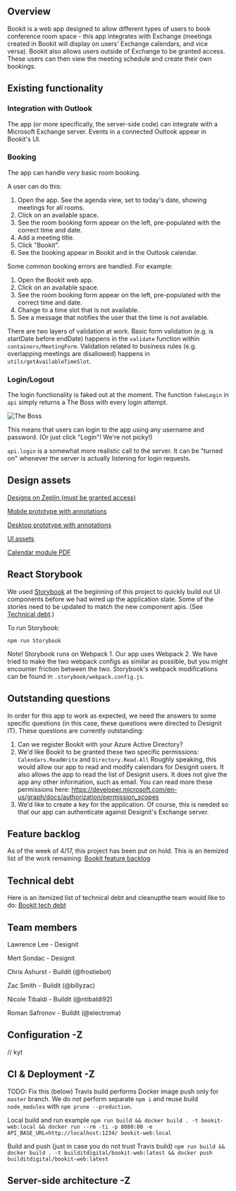 
## Overview
Bookit is a web app designed to allow different types of users to book conference room space - this app
integrates with Exchange (meetings created in Bookit will display on users' Exchange calendars, and vice versa).
Bookit also allows users outside of Exchange to be granted access. These users can then view the meeting schedule
and create their own bookings.

## Existing functionality

### Integration with Outlook
The app (or more specifically, the server-side code) can integrate with a Microsoft Exchange server. Events in a connected Outlook appear in Bookit's UI.

### Booking
The app can handle _very_ basic room booking.

A user can do this:
1) Open the app. See the agenda view, set to today's date, showing meetings for all rooms.
2) Click on an available space.
3) See the room booking form appear on the left, pre-populated with the correct time and date.
4) Add a meeting title.
5) Click "Bookit".
6) See the booking appear in Bookit and in the Outlook calendar.

Some common booking errors are handled. For example:
1) Open the Bookit web app.
2) Click on an available space.
3) See the room booking form appear on the left, pre-populated with the correct time and date.
4) Change to a time slot that is not available.
5) See a message that notifies the user that the time is not available.

There are two layers of validation at work. Basic form validation (e.g. is startDate before endDate) happens in the `validate` function within `containers/MeetingForm`. Validation related to business rules (e.g. overlapping meetings are disallowed) happens in `utils/getAvailableTimeSlot`.

### Login/Logout
The login functionality is faked out at the moment. The function `fakeLogin` in `api` simply returns a The Boss with every login attempt.

![The Boss](https://24.media.tumblr.com/tumblr_m3jp5eT0bs1r0ckzpo3_250.gif)

This means that users can login to the app using any username and password. (Or just click "Login"! We're not picky!)

`api.login` is a somewhat more realistic call to the server. It can be "turned on" whenever the server is actually listening for login requests.


## Design assets
[Designs on Zeplin (must be granted access)](https://app.zeplin.io/project/58d4072283526a2ba8174a28)

[Mobile prototype with annotations](https://invis.io/R4B44OSUC)

[Desktop prototype with annotations](https://invis.io/G7B44PKKY)

[UI assets](https://www.dropbox.com/sh/xqfl0pses67us7s/AABqy11BWMXyKA9EYmwhQei3a?dl=0)

[Calendar module PDF](/docs/CalendarModule.pdf)

## React Storybook
We used [Storybook](https://storybooks.js.org/) at the beginning of this project to quickly build out UI components before we had wired up the application state. Some of the stories need to be updated to match the new component apis. (See [Technical debt](##technical-debt).)

To run Storybook:

```
npm run Storybook
```

Note! Storybook runs on Webpack 1. Our app uses Webpack 2. We have tried to make the two webpack configs as similar as possible, but you might encounter friction between the two. Storybook's webpack modifications can be found in `.storybook/webpack.config.js`.

## Outstanding questions
In order for this app to work as expected, we need the answers to some specific questions (in this case, these questions were directed to
Designit IT). These questions are currently outstanding:
1) Can we register Bookit with your Azure Active Directory?
2) We'd like Bookit to be granted these two specific permissions: `Calendars.ReadWrite` and `Directory.Read.All`
Roughly speaking, this would allow our app to read and modify calendars for Designit users. It also allows the app to read the list of Designit users. It does not give the app any other information, such as email. You can read more these permissions here: https://developer.microsoft.com/en-us/graph/docs/authorization/permission_scopes
3) We'd like to create a key for the application. Of course, this is needed so that our app can authenticate against Designit's Exchange server.

## Feature backlog
As of the week of 4/17, this project has been put on hold. This is an itemized list of the work remaining:
[Bookit feature backlog](/docs/backlog.md)

## Technical debt
Here is an itemized list of technical debt and cleanupthe team would like to do:
[Bookit tech debt](/docs/techdebt.md)

## Team members
Lawrence Lee - Designit

Mert Sondac - Designit

Chris Ashurst - Buildit (@frostiebot)

Zac Smith - Buildit (@billyzac)

Nicole Tibaldi - Buildit (@ntibaldi92)

Roman Safronov - Buildit (@electroma)

## Configuration -Z
// kyt

## CI & Deployment -Z
 TODO: Fix this (below)
 Travis build performs Docker image push only for `master` branch.
 We do not perform separate `npm i` and reuse build `node_modules` with `npm prune --production`.

 Local build and run example
 `npm run build && docker build . -t bookit-web:local && docker run --rm -ti -p 8080:80 -e API_BASE_URL=http://localhost:1234/ bookit-web:local`

 Build and push (just in case you do not trust Travis build)
 `npm run build && docker build . -t builditdigital/bookit-web:latest && docker push builditdigital/bookit-web:latest`

## Server-side architecture -Z
